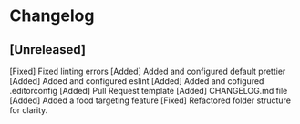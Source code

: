# Changelog

## [Unreleased]
[Fixed] Fixed linting errors
[Added] Added and configured default prettier
[Added] Added and configured eslint
[Added] Added and cofigured .editorconfig
[Added] Pull Request template
[Added] CHANGELOG.md file
[Added] Added a food targeting feature
[Fixed] Refactored folder structure for clarity.
